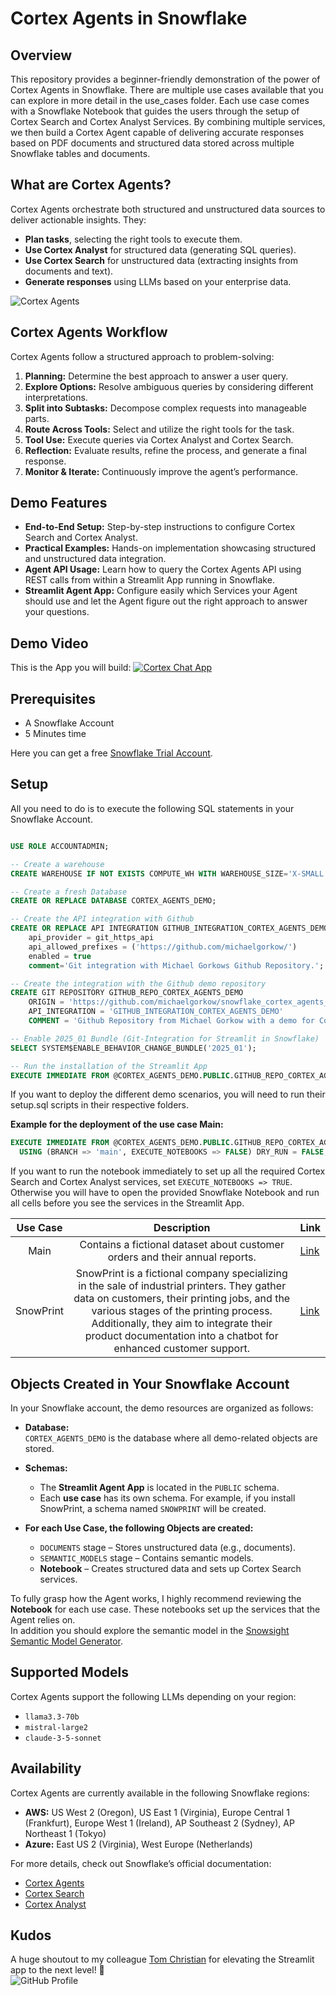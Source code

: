 # Cortex Agents in Snowflake

## Overview
This repository provides a beginner-friendly demonstration of the power of Cortex Agents in Snowflake. 
There are multiple use cases available that you can explore in more detail in the use_cases folder.
Each use case comes with a Snowflake Notebook that guides the users through the setup of Cortex Search and Cortex Analyst Services. 
By combining multiple services, we then build a Cortex Agent capable of delivering accurate responses based on PDF documents and structured data stored across multiple Snowflake tables and documents.

## What are Cortex Agents?
Cortex Agents orchestrate both structured and unstructured data sources to deliver actionable insights. They:
- **Plan tasks**, selecting the right tools to execute them.
- **Use Cortex Analyst** for structured data (generating SQL queries).
- **Use Cortex Search** for unstructured data (extracting insights from documents and text).
- **Generate responses** using LLMs based on your enterprise data.

![Cortex Agents](resources/cortex_agents.png)

## Cortex Agents Workflow
Cortex Agents follow a structured approach to problem-solving:
1. **Planning:** Determine the best approach to answer a user query.
2. **Explore Options:** Resolve ambiguous queries by considering different interpretations.
3. **Split into Subtasks:** Decompose complex requests into manageable parts.
4. **Route Across Tools:** Select and utilize the right tools for the task.
5. **Tool Use:** Execute queries via Cortex Analyst and Cortex Search.
6. **Reflection:** Evaluate results, refine the process, and generate a final response.
7. **Monitor & Iterate:** Continuously improve the agent’s performance.

## Demo Features
- **End-to-End Setup:** Step-by-step instructions to configure Cortex Search and Cortex Analyst.
- **Practical Examples:** Hands-on implementation showcasing structured and unstructured data integration.
- **Agent API Usage:** Learn how to query the Cortex Agents API using REST calls from within a Streamlit App running in Snowflake.
- **Streamlit Agent App:** Configure easily which Services your Agent should use and let the Agent figure out the right approach to answer your questions.

## Demo Video
This is the App you will build:
[![Cortex Chat App](resources/github_video_image.png)](https://www.youtube.com/watch?v=XwmynoLVUqw)

## Prerequisites
- A Snowflake Account
- 5 Minutes time  

Here you can get a free [Snowflake Trial Account](https://signup.snowflake.com/).

## Setup
All you need to do is to execute the following SQL statements in your Snowflake Account.  

```sql

USE ROLE ACCOUNTADMIN;

-- Create a warehouse
CREATE WAREHOUSE IF NOT EXISTS COMPUTE_WH WITH WAREHOUSE_SIZE='X-SMALL';

-- Create a fresh Database
CREATE OR REPLACE DATABASE CORTEX_AGENTS_DEMO;

-- Create the API integration with Github
CREATE OR REPLACE API INTEGRATION GITHUB_INTEGRATION_CORTEX_AGENTS_DEMO
    api_provider = git_https_api
    api_allowed_prefixes = ('https://github.com/michaelgorkow/')
    enabled = true
    comment='Git integration with Michael Gorkows Github Repository.';

-- Create the integration with the Github demo repository
CREATE GIT REPOSITORY GITHUB_REPO_CORTEX_AGENTS_DEMO
	ORIGIN = 'https://github.com/michaelgorkow/snowflake_cortex_agents_demo' 
	API_INTEGRATION = 'GITHUB_INTEGRATION_CORTEX_AGENTS_DEMO' 
	COMMENT = 'Github Repository from Michael Gorkow with a demo for Cortex Agents.';

-- Enable 2025_01 Bundle (Git-Integration for Streamlit in Snowflake)
SELECT SYSTEM$ENABLE_BEHAVIOR_CHANGE_BUNDLE('2025_01');

-- Run the installation of the Streamlit App
EXECUTE IMMEDIATE FROM @CORTEX_AGENTS_DEMO.PUBLIC.GITHUB_REPO_CORTEX_AGENTS_DEMO/branches/main/setup.sql;
```

If you want to deploy the different demo scenarios, you will need to run their setup.sql scripts in their respective folders.

**Example for the deployment of the use case Main:**
```sql
EXECUTE IMMEDIATE FROM @CORTEX_AGENTS_DEMO.PUBLIC.GITHUB_REPO_CORTEX_AGENTS_DEMO/branches/main/use_cases/main/_internal/setup.sql
  USING (BRANCH => 'main', EXECUTE_NOTEBOOKS => FALSE) DRY_RUN = FALSE;
```

If you want to run the notebook immediately to set up all the required Cortex Search and Cortex Analyst services, set `EXECUTE_NOTEBOOKS => TRUE`.  
Otherwise you will have to open the provided Snowflake Notebook and run all cells before you see the services in the Streamlit App.

| Use Case | Description | Link |
|:---:|:---:|---|
| Main | Contains a fictional dataset about customer orders and their annual reports. | [Link](https://github.com/michaelgorkow/snowflake_cortex_agents_demo/tree/main/use_cases/main) |
| SnowPrint | SnowPrint is a fictional company specializing in the sale of industrial printers. They gather data on customers, their printing jobs, and the various stages of the printing process. Additionally, they aim to integrate their product documentation into a chatbot for enhanced customer support. | [Link](https://github.com/michaelgorkow/snowflake_cortex_agents_demo/tree/main/use_cases/snowprint) |

## Objects Created in Your Snowflake Account

In your Snowflake account, the demo resources are organized as follows:

- **Database:**  
  `CORTEX_AGENTS_DEMO` is the database where all demo-related objects are stored.

- **Schemas:**  
  - The **Streamlit Agent App** is located in the `PUBLIC` schema.  
  - Each **use case** has its own schema. For example, if you install SnowPrint, a schema named `SNOWPRINT` will be created.

- **For each Use Case, the following Objects are created:**  
  - `DOCUMENTS` stage – Stores unstructured data (e.g., documents).  
  - `SEMANTIC_MODELS` stage – Contains semantic models.  
  - **Notebook** – Creates structured data and sets up Cortex Search services.

To fully grasp how the Agent works, I highly recommend reviewing the **Notebook** for each use case. These notebooks set up the services that the Agent relies on.  
In addition you should explore the semantic model in the [Snowsight Semantic Model Generator](https://docs.snowflake.com/en/user-guide/snowflake-cortex/cortex-analyst/semantic-model-spec#create-a-semantic-model-using-the-model-generator).

## Supported Models
Cortex Agents support the following LLMs depending on your region:
- `llama3.3-70b`
- `mistral-large2`
- `claude-3-5-sonnet`

## Availability
Cortex Agents are currently available in the following Snowflake regions:
- **AWS:** US West 2 (Oregon), US East 1 (Virginia), Europe Central 1 (Frankfurt), Europe West 1 (Ireland), AP Southeast 2 (Sydney), AP Northeast 1 (Tokyo)
- **Azure:** East US 2 (Virginia), West Europe (Netherlands)

For more details, check out Snowflake’s official documentation:
- [Cortex Agents](https://docs.snowflake.com/en/user-guide/snowflake-cortex/cortex-agents)
- [Cortex Search](https://docs.snowflake.com/en/user-guide/snowflake-cortex/cortex-search/cortex-search-overview)
- [Cortex Analyst](https://docs.snowflake.com/user-guide/snowflake-cortex/cortex-analyst)

## Kudos  
A huge shoutout to my colleague [Tom Christian](https://github.com/sfc-gh-tchristian) for elevating the Streamlit app to the next level! 🚀   
![GitHub Profile](https://github.com/sfc-gh-tchristian.png?size=50)  
